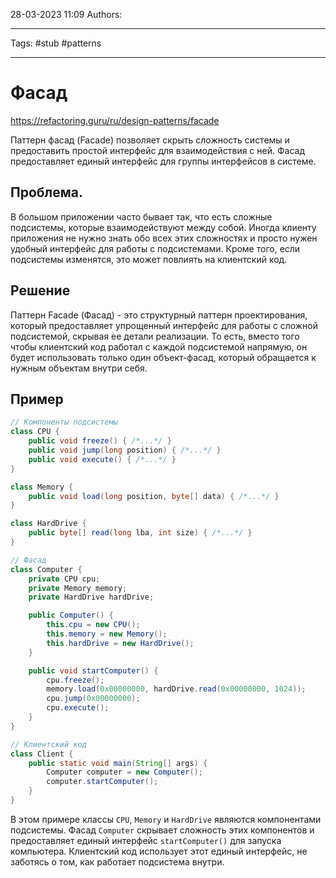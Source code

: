 28-03-2023
11:09
Authors: 
***
Tags: #stub #patterns 
***
# Фасад
https://refactoring.guru/ru/design-patterns/facade

Паттерн фасад (Facade) позволяет скрыть сложность системы и предоставить простой интерфейс для взаимодействия с ней. Фасад предоставляет единый интерфейс для группы интерфейсов в системе.

## Проблема.
В большом приложении часто бывает так, что есть сложные подсистемы, которые взаимодействуют между собой. Иногда клиенту приложения не нужно знать обо всех этих сложностях и просто нужен удобный интерфейс для работы с подсистемами. Кроме того, если подсистемы изменятся, это может повлиять на клиентский код.

## Решение
Паттерн Facade (Фасад) - это структурный паттерн проектирования, который предоставляет упрощенный интерфейс для работы с сложной подсистемой, скрывая ее детали реализации. То есть, вместо того чтобы клиентский код работал с каждой подсистемой напрямую, он будет использовать только один объект-фасад, который обращается к нужным объектам внутри себя.

## Пример
```java
// Компоненты подсистемы
class CPU {
    public void freeze() { /*...*/ }
    public void jump(long position) { /*...*/ }
    public void execute() { /*...*/ }
}

class Memory {
    public void load(long position, byte[] data) { /*...*/ }
}

class HardDrive {
    public byte[] read(long lba, int size) { /*...*/ }
}

// Фасад
class Computer {
    private CPU cpu;
    private Memory memory;
    private HardDrive hardDrive;

    public Computer() {
        this.cpu = new CPU();
        this.memory = new Memory();
        this.hardDrive = new HardDrive();
    }

    public void startComputer() {
        cpu.freeze();
        memory.load(0x00000000, hardDrive.read(0x00000000, 1024));
        cpu.jump(0x00000000);
        cpu.execute();
    }
}

// Клиентский код
class Client {
    public static void main(String[] args) {
        Computer computer = new Computer();
        computer.startComputer();
    }
}
```
В этом примере классы `CPU`, `Memory` и `HardDrive` являются компонентами подсистемы. Фасад `Computer` скрывает сложность этих компонентов и предоставляет единый интерфейс `startComputer()` для запуска компьютера. Клиентский код использует этот единый интерфейс, не заботясь о том, как работает подсистема внутри.
